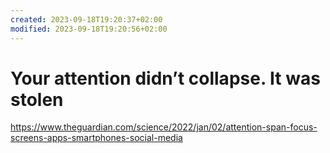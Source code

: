 ```yaml
---
created: 2023-09-18T19:20:37+02:00
modified: 2023-09-18T19:20:56+02:00
---
```


# Your attention didn’t collapse. It was stolen

https://www.theguardian.com/science/2022/jan/02/attention-span-focus-screens-apps-smartphones-social-media
